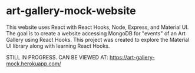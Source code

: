 # art-gallery-mock-website

This website uses React with React Hooks, Node, Express, and Material UI.
The goal is to create a website accessing MongoDB for "events" of an Art Gallery using React Hooks.
This project was created to explore the Material UI library along with learning React Hooks.

STILL IN PROGRESS. CAN BE VIEWED AT: https://art-gallery-mock.herokuapp.com/